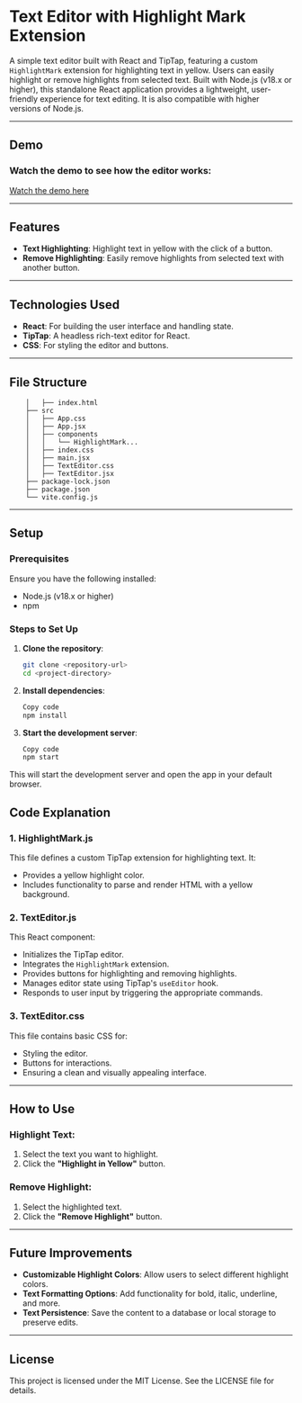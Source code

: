 # Text Editor with Highlight Mark Extension

A simple text editor built with React and TipTap, featuring a custom `HighlightMark` extension for highlighting text in yellow. Users can easily highlight or remove highlights from selected text. Built with Node.js (v18.x or higher), this standalone React application provides a lightweight, user-friendly experience for text editing. It is also compatible with higher versions of Node.js.

---


## Demo

### Watch the demo to see how the editor works:

[Watch the demo here]([link](https://drive.google.com/file/d/1gGxwK4fo98e2xkmbbVc6jGKsVkAaJA_y/view?usp=sharing))


---


## Features
- **Text Highlighting**: Highlight text in yellow with the click of a button.
- **Remove Highlighting**: Easily remove highlights from selected text with another button.

---

## Technologies Used
- **React**: For building the user interface and handling state.
- **TipTap**: A headless rich-text editor for React.
- **CSS**: For styling the editor and buttons.

---

## File Structure
  ```├── public
      │   ├── index.html
      ├── src
      │   ├── App.css
      │   ├── App.jsx
      │   ├── components
      │   │   └── HighlightMark...
      │   ├── index.css
      │   ├── main.jsx
      │   ├── TextEditor.css
      │   ├── TextEditor.jsx
      ├── package-lock.json
      ├── package.json
      └── vite.config.js
```
---

## Setup

### Prerequisites
Ensure you have the following installed:
- Node.js (v18.x or higher)
- npm

### Steps to Set Up
1. **Clone the repository**:
   ```bash
   git clone <repository-url>
   cd <project-directory>
   
2. **Install dependencies**:

    ```bash
    Copy code
    npm install

3. **Start the development server**:

    ```bash
    Copy code
    npm start

This will start the development server and open the app in your default browser.

## Code Explanation

### 1. HighlightMark.js
This file defines a custom TipTap extension for highlighting text. It:
- Provides a yellow highlight color.
- Includes functionality to parse and render HTML with a yellow background.

### 2. TextEditor.js
This React component:
- Initializes the TipTap editor.
- Integrates the `HighlightMark` extension.
- Provides buttons for highlighting and removing highlights.
- Manages editor state using TipTap's `useEditor` hook.
- Responds to user input by triggering the appropriate commands.

### 3. TextEditor.css
This file contains basic CSS for:
- Styling the editor.
- Buttons for interactions.
- Ensuring a clean and visually appealing interface.

---

## How to Use

### Highlight Text:
1. Select the text you want to highlight.
2. Click the **"Highlight in Yellow"** button.

### Remove Highlight:
1. Select the highlighted text.
2. Click the **"Remove Highlight"** button.

---

## Future Improvements
- **Customizable Highlight Colors**: Allow users to select different highlight colors.
- **Text Formatting Options**: Add functionality for bold, italic, underline, and more.
- **Text Persistence**: Save the content to a database or local storage to preserve edits.

---

## License
This project is licensed under the MIT License. See the LICENSE file for details.

